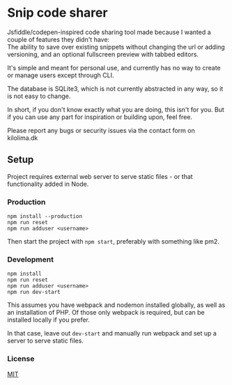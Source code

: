 # Snip code sharer

Jsfiddle/codepen-inspired code sharing tool made because I wanted a couple of features they didn't have:  
The ability to save over existing snippets without changing the url or adding versioning,
and an optional fullscreen preview with tabbed editors.

It's simple and meant for personal use, and currently has no way to create or manage users except through CLI.

The database is SQLite3, which is not currently abstracted in any way, so it is not easy to change.

In short, if you don't know exactly what you are doing, this isn't for you. But if you can use any part for
inspiration or building upon, feel free.

Please report any bugs or security issues via the contact form on kilolima.dk

## Setup

Project requires external web server to serve static files - or that functionality added in Node.

### Production

```
npm install --production
npm run reset
npm run adduser <username>
```

Then start the project with `npm start`, preferably with something like pm2.

### Development

```
npm install
npm run reset
npm run adduser <username>
npm run dev-start
```

This assumes you have webpack and nodemon installed globally, as well as an installation of PHP.
Of those only webpack is required, but can be installed locally if you prefer.

In that case, leave out `dev-start` and manually run webpack and set up a server to serve static files.

### License

[MIT](https://opensource.org/licenses/MIT)